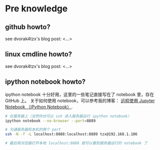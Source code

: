 # Pre knowledge

## github howto?

see dvorak4tzx's blog post: <...>

## linux cmdline howto?

see dvorak4tzx's blog post: <...>

## ipython notebook howto?

ipython notebook 十分好用，这里的一些笔记直接写在了 notebook 里，存在 GitHub 上。
关于如何使用 notebook，可以参考我的博客：
[远程使用 Jupyter Notebook （iPython Notebook）](http://tangzx.qiniudn.com/post-0109-remote-jupyter.html).

```bash
# 在服务器上（当然你也可以 ssh 进入服务器运行 ipython notebook）
ipython notebook --no-browser --port=8889

# 沟通服务器和本机的两个 port
ssh -N -f -L localhost:8888:localhost:8889 tzx@192.168.1.106

# 最后用浏览器打开本地 localhost:8888 就可以看到服务器运行的 notebook 了
```
